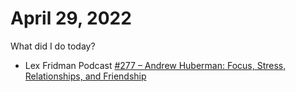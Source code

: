 # April 29, 2022

What did I do today?

- Lex Fridman Podcast [#277 – Andrew Huberman: Focus, Stress, Relationships, and Friendship](https://lexfridman.com/andrew-huberman-3/)
